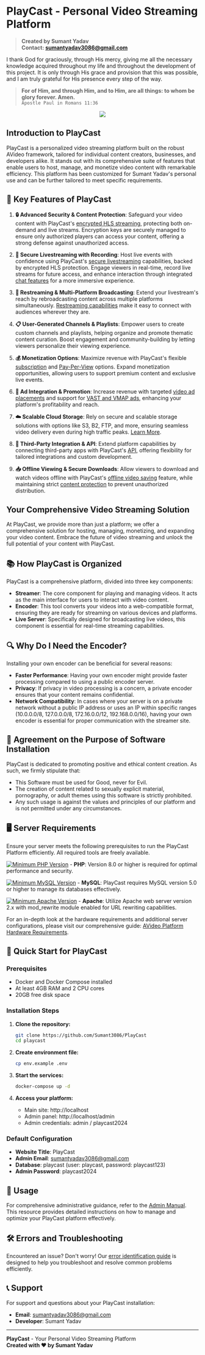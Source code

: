 # PlayCast - Personal Video Streaming Platform

> **Created by Sumant Yadav**  
> **Contact: sumantyadav3086@gmail.com**

I thank God for graciously, through His mercy, giving me all the necessary knowledge acquired throughout my life and throughout the development of this project. It is only through His grace and provision that this was possible, and I am truly grateful for His presence every step of the way.

> **For of Him, and through Him, and to Him, are all things: to whom be glory forever. Amen.**  
> `Apostle Paul in Romans 11:36`

<p align="center">
  <img src="https://avideo.tube/website/assets/151/images/avideo_platform.png"/>
</p>

## Introduction to PlayCast

PlayCast is a personalized video streaming platform built on the robust AVideo framework, tailored for individual content creators, businesses, and developers alike. It stands out with its comprehensive suite of features that enable users to host, manage, and monetize video content with remarkable efficiency. This platform has been customized for Sumant Yadav's personal use and can be further tailored to meet specific requirements.

## 🌟 Key Features of PlayCast

1. **🔒 Advanced Security & Content Protection**: Safeguard your video content with PlayCast's [encrypted HLS streaming](https://github.com/WWBN/AVideo/wiki/VideoHLS-Plugin), protecting both on-demand and live streams. Encryption keys are securely managed to ensure only authorized players can access your content, offering a strong defense against unauthorized access.

2. **📡 Secure Livestreaming with Recording**: Host live events with confidence using PlayCast's [secure livestreaming](https://github.com/WWBN/AVideo/wiki/How-to-make-a-live-stream) capabilities, backed by encrypted HLS protection. Engage viewers in real-time, record live streams for future access, and enhance interaction through integrated [chat features](https://github.com/WWBN/AVideo/wiki/Chat2-Plugin) for a more immersive experience.

3. **🔄 Restreaming & Multi-Platform Broadcasting**: Extend your livestream's reach by rebroadcasting content across multiple platforms simultaneously. [Restreaming capabilities](https://github.com/WWBN/AVideo/wiki/Live-Plugin#restream) make it easy to connect with audiences wherever they are.

4. **📋 User-Generated Channels & Playlists**: Empower users to create custom channels and playlists, helping organize and promote thematic content curation. Boost engagement and community-building by letting viewers personalize their viewing experience.

5. **💰 Monetization Options**: Maximize revenue with PlayCast's flexible [subscription](https://github.com/WWBN/AVideo/wiki/Subscription-Plugin) and [Pay-Per-View](https://github.com/WWBN/AVideo/wiki/PayPerView-Plugin) options. Expand monetization opportunities, allowing users to support premium content and exclusive live events.

6. **📢 Ad Integration & Promotion**: Increase revenue with targeted [video ad placements](https://github.com/WWBN/AVideo/wiki/Ad-Server-Plugin) and support for [VAST and VMAP ads](https://github.com/WWBN/AVideo/wiki/Plugin:-GoogleAds_IMA---Videos-Ads-on-your-page), enhancing your platform's profitability and reach.

7. **☁️ Scalable Cloud Storage**: Rely on secure and scalable storage solutions with options like S3, B2, FTP, and more, ensuring seamless video delivery even during high traffic peaks. [Learn More](https://github.com/WWBN/AVideo/wiki/Storage-Options).

8. **🔗 Third-Party Integration & API**: Extend platform capabilities by connecting third-party apps with PlayCast's [API](https://github.com/WWBN/AVideo/wiki/AVideo-Platform-API), offering flexibility for tailored integrations and custom development.

9. **📥 Offline Viewing & Secure Downloads**: Allow viewers to download and watch videos offline with PlayCast's [offline video saving](https://github.com/WWBN/AVideo/wiki/VideoOffline-Plugin) feature, while maintaining strict [content protection](https://github.com/WWBN/AVideo/wiki/VideoHLS-Plugin#download-protection) to prevent unauthorized distribution. 

## Your Comprehensive Video Streaming Solution

At PlayCast, we provide more than just a platform; we offer a comprehensive solution for hosting, managing, monetizing, and expanding your video content. Embrace the future of video streaming and unlock the full potential of your content with PlayCast.

## 📚 How PlayCast is Organized

PlayCast is a comprehensive platform, divided into three key components:

- **Streamer**: The core component for playing and managing videos. It acts as the main interface for users to interact with video content.
- **Encoder**: This tool converts your videos into a web-compatible format, ensuring they are ready for streaming on various devices and platforms.
- **Live Server**: Specifically designed for broadcasting live videos, this component is essential for real-time streaming capabilities.

## 🔍 Why Do I Need the Encoder?

Installing your own encoder can be beneficial for several reasons:

- **Faster Performance**: Having your own encoder might provide faster processing compared to using a public encoder server.
- **Privacy**: If privacy in video processing is a concern, a private encoder ensures that your content remains confidential.
- **Network Compatibility**: In cases where your server is on a private network without a public IP address or uses an IP within specific ranges (10.0.0.0/8, 127.0.0.0/8, 172.16.0.0/12, 192.168.0.0/16), having your own encoder is essential for proper communication with the streamer site.

## 📜 Agreement on the Purpose of Software Installation

PlayCast is dedicated to promoting positive and ethical content creation. As such, we firmly stipulate that:

- This Software must be used for Good, never for Evil.
- The creation of content related to sexually explicit material, pornography, or adult themes using this software is strictly prohibited.
- Any such usage is against the values and principles of our platform and is not permitted under any circumstances.

## 🖥️ Server Requirements

Ensure your server meets the following prerequisites to run the PlayCast Platform efficiently. All required tools are freely available.

[![Minimum PHP Version](https://img.shields.io/badge/PHP-8.0%2B-blue)](https://php.net/) - **PHP**: Version 8.0 or higher is required for optimal performance and security.

[![Minimum MySQL Version](https://img.shields.io/badge/MySQL-5.0%2B-blue)](https://www.mysql.com/) - **MySQL**: PlayCast requires MySQL version 5.0 or higher to manage its databases effectively.

[![Minimum Apache Version](https://img.shields.io/badge/Apache-2.x%20%28mod__rewrite%29-blue)](https://httpd.apache.org/) - **Apache**: Utilize Apache web server version 2.x with mod_rewrite module enabled for URL rewriting capabilities.

For an in-depth look at the hardware requirements and additional server configurations, please visit our comprehensive guide: [AVideo Platform Hardware Requirements](https://github.com/WWBN/AVideo/wiki/AVideo-Platform-Hardware-Requirements).

## 🚀 Quick Start for PlayCast

### Prerequisites
- Docker and Docker Compose installed
- At least 4GB RAM and 2 CPU cores
- 20GB free disk space

### Installation Steps

1. **Clone the repository:**
   ```bash
   git clone https://github.com/Sumant3086/PlayCast
   cd playcast
   ```

2. **Create environment file:**
   ```bash
   cp env.example .env
   ```

3. **Start the services:**
   ```bash
   docker-compose up -d
   ```

4. **Access your platform:**
   - Main site: http://localhost
   - Admin panel: http://localhost/admin
   - Admin credentials: admin / playcast2024

### Default Configuration
- **Website Title**: PlayCast
- **Admin Email**: sumantyadav3086@gmail.com
- **Database**: playcast (user: playcast, password: playcast123)
- **Admin Password**: playcast2024

## 📘 Usage

For comprehensive administrative guidance, refer to the [Admin Manual](https://github.com/WWBN/AVideo/wiki/Admin-manual). This resource provides detailed instructions on how to manage and optimize your PlayCast platform effectively.

## 🛠️ Errors and Troubleshooting

Encountered an issue? Don't worry! Our [error identification guide](https://github.com/WWBN/AVideo/wiki/How-to-find-errors-on-AVideo-Platform) is designed to help you troubleshoot and resolve common problems efficiently.

## 📞 Support

For support and questions about your PlayCast installation:
- **Email**: sumantyadav3086@gmail.com
- **Developer**: Sumant Yadav

---

**PlayCast** - Your Personal Video Streaming Platform  
**Created with ❤️ by Sumant Yadav**
